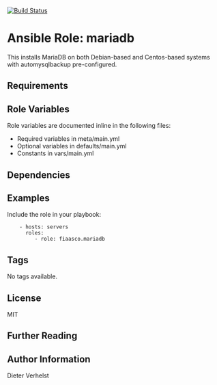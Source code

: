 [![Build Status](https://travis-ci.com/fiaasco/mariadb.svg?branch=master)](https://travis-ci.com/fiaasco/mariadb)

# Ansible Role: mariadb

This installs MariaDB on both Debian-based and Centos-based systems with automysqlbackup pre-configured.

## Requirements



## Role Variables


Role variables are documented inline in the following files:
- Required variables in meta/main.yml
- Optional variables in defaults/main.yml
- Constants in vars/main.yml


## Dependencies


## Examples

Include the role in your playbook:

```
    - hosts: servers
      roles:
         - role: fiaasco.mariadb
```

## Tags

No tags available.

## License

MIT

## Further Reading



## Author Information

Dieter Verhelst
